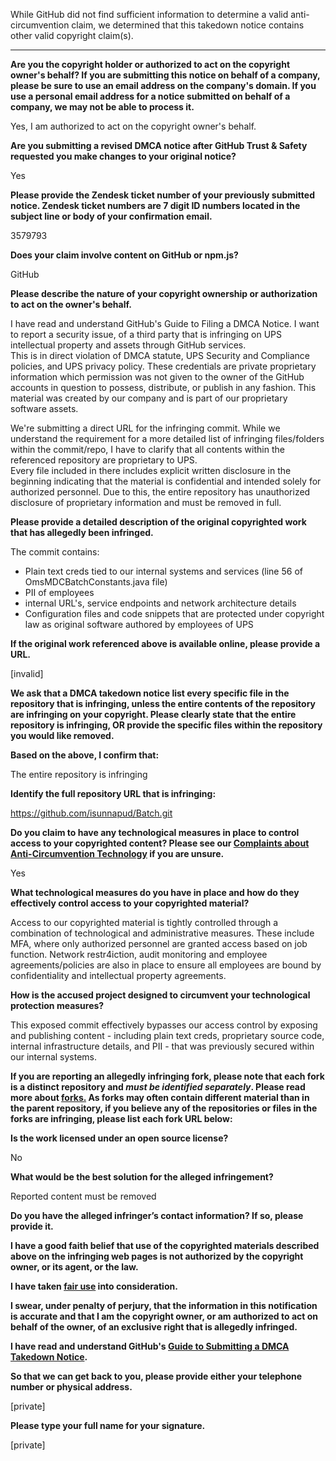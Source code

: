 While GitHub did not find sufficient information to determine a valid anti-circumvention claim, we determined that this takedown notice contains other valid copyright claim(s).

---

**Are you the copyright holder or authorized to act on the copyright owner's behalf? If you are submitting this notice on behalf of a company, please be sure to use an email address on the company's domain. If you use a personal email address for a notice submitted on behalf of a company, we may not be able to process it.**

Yes, I am authorized to act on the copyright owner's behalf.

**Are you submitting a revised DMCA notice after GitHub Trust & Safety requested you make changes to your original notice?**

Yes

**Please provide the Zendesk ticket number of your previously submitted notice. Zendesk ticket numbers are 7 digit ID numbers located in the subject line or body of your confirmation email.**

3579793

**Does your claim involve content on GitHub or npm.js?**

GitHub

**Please describe the nature of your copyright ownership or authorization to act on the owner's behalf.**

I have read and understand GitHub's Guide to Filing a DMCA Notice. I want to report a security issue, of a third party that is infringing on UPS intellectual property and assets through GitHub services.  
This is in direct violation of DMCA statute, UPS Security and Compliance policies, and UPS privacy policy. These credentials are private proprietary information which permission was not given to the owner of the GitHub accounts in question to possess, distribute, or publish in any fashion. This material was created by our company and is part of our proprietary software assets.

We're submitting a direct URL for the infringing commit. While we understand the requirement for a more detailed list of infringing files/folders within the commit/repo, I have to clarify that all contents within the referenced repository are proprietary to UPS.  
Every file included in there includes explicit written disclosure in the beginning indicating that the material is confidential and intended solely for authorized personnel.
Due to this, the entire repository has unauthorized disclosure of proprietary information and must be removed in full.

**Please provide a detailed description of the original copyrighted work that has allegedly been infringed.**

The commit contains:  
- Plain text creds tied to our internal systems and services (line 56 of OmsMDCBatchConstants.java file)  
- PII of employees  
- internal URL's, service endpoints and network architecture details  
- Configuration files and code snippets that are protected under copyright law as original software authored by employees of UPS

**If the original work referenced above is available online, please provide a URL.**

[invalid]

**We ask that a DMCA takedown notice list every specific file in the repository that is infringing, unless the entire contents of the repository are infringing on your copyright. Please clearly state that the entire repository is infringing, OR provide the specific files within the repository you would like removed.**

**Based on the above, I confirm that:**

The entire repository is infringing

**Identify the full repository URL that is infringing:**

https://github.com/isunnapud/Batch.git

**Do you claim to have any technological measures in place to control access to your copyrighted content? Please see our <a href="https://docs.github.com/articles/guide-to-submitting-a-dmca-takedown-notice#complaints-about-anti-circumvention-technology">Complaints about Anti-Circumvention Technology</a> if you are unsure.**

Yes

**What technological measures do you have in place and how do they effectively control access to your copyrighted material?**

Access to our copyrighted material is tightly controlled through a combination of technological and administrative measures. These include MFA, where only authorized personnel are granted access based on job function. Network restr4iction, audit monitoring and employee agreements/policies are also in place to ensure all employees are bound by confidentiality and intellectual property agreements.

**How is the accused project designed to circumvent your technological protection measures?**

This exposed commit effectively bypasses our access control by exposing and publishing content - including plain text creds, proprietary source code, internal infrastructure details, and PII - that was previously secured within our internal systems.

**If you are reporting an allegedly infringing fork, please note that each fork is a distinct repository and <i>must be identified separately</i>. Please read more about <a href="https://docs.github.com/articles/dmca-takedown-policy#b-what-about-forks-or-whats-a-fork">forks.</a> As forks may often contain different material than in the parent repository, if you believe any of the repositories or files in the forks are infringing, please list each fork URL below:**

**Is the work licensed under an open source license?**

No

**What would be the best solution for the alleged infringement?**

Reported content must be removed

**Do you have the alleged infringer’s contact information? If so, please provide it.**

**I have a good faith belief that use of the copyrighted materials described above on the infringing web pages is not authorized by the copyright owner, or its agent, or the law.**

**I have taken <a href="https://www.lumendatabase.org/topics/22">fair use</a> into consideration.**

**I swear, under penalty of perjury, that the information in this notification is accurate and that I am the copyright owner, or am authorized to act on behalf of the owner, of an exclusive right that is allegedly infringed.**

**I have read and understand GitHub's <a href="https://docs.github.com/articles/guide-to-submitting-a-dmca-takedown-notice/">Guide to Submitting a DMCA Takedown Notice</a>.**

**So that we can get back to you, please provide either your telephone number or physical address.**

[private]

**Please type your full name for your signature.**

[private]
